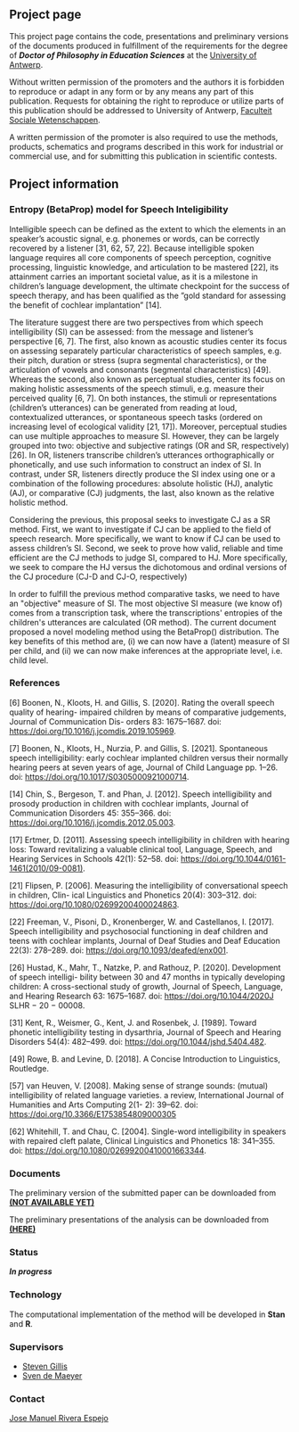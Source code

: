 ## Project page 
This project page contains the code, presentations and preliminary versions of the documents produced in fulfillment of the requirements for the degree of **_Doctor of Philosophy in Education Sciences_** at the [University of Antwerp](https://www.uantwerpen.be/en/research/phd/).

Without written permission of the promoters and the authors it is forbidden to reproduce or adapt in any form or by any means any part of this publication. Requests for obtaining the right to reproduce or utilize parts of this publication should be addressed to University of Antwerp, [Faculteit Sociale Wetenschappen](https://www.uantwerpen.be/nl/overuantwerpen/faculteiten/faculteit-sociale-wetenschappen/).

A written permission of the promoter is also required to use the methods, products, schematics and programs described in this work for industrial or commercial use, and for submitting this publication in scientific contests.


## Project information

### Entropy (BetaProp) model for Speech Inteligibility

Intelligible speech can be defined as the extent to which the elements in an speaker’s acoustic signal, e.g. phonemes or words, can be correctly recovered by a listener [31, 62, 57, 22]. 
Because intelligible spoken language requires all core components of speech perception, cognitive processing, linguistic knowledge, and articulation to be mastered [22], its attainment carries an important societal value, as it is a milestone in children’s language development, the ultimate checkpoint for the success of speech therapy, and has been qualified as the ”gold standard for assessing the benefit of cochlear implantation” [14].

The literature suggest there are two perspectives from which speech intelligibility (SI) can be assessed: from the message and listener’s perspective [6, 7]. 
The first, also known as acoustic studies center its focus on assessing separately particular characteristics of speech samples, e.g. their pitch, duration or stress (supra segmental characteristics), or the articulation of vowels and consonants (segmental characteristics) [49].
Whereas the second, also known as perceptual studies, center its focus on making holistic assessments of the speech stimuli, e.g. measure their perceived quality [6, 7]. 
On both instances, the stimuli or representations (children’s utterances) can be generated from reading at loud, contextualized utterances, or spontaneous speech tasks (ordered on increasing level of ecological validity [21, 17]).
Moreover, perceptual studies can use multiple approaches to measure SI. However, they can be largely grouped into two: objective and subjective ratings (OR and SR, respectively) [26].
In OR, listeners transcribe children’s utterances orthographically or phonetically, and use such information to construct an index of SI. 
In contrast, under SR, listeners directly produce the SI index using one or a combination of the following procedures: absolute holistic (HJ), analytic (AJ), or comparative (CJ) judgments, the last, also known as the relative holistic method.

Considering the previous, this proposal seeks to investigate CJ as a SR method. 
First, we want to investigate if CJ can be applied to the field of speech research. More specifically, we want to know if CJ can be used to assess children’s SI. 
Second, we seek to prove how valid, reliable and time efficient are the CJ methods to judge SI, compared to HJ. More specifically, we seek to compare the HJ versus the dichotomous and ordinal versions of the CJ procedure (CJ-D and CJ-O, respectively)

In order to fulfill the previous method comparative tasks, we need to have an "objective" measure of SI. The most objective SI measure (we know of) comes from a transcription task, where the transcriptions' entropies of the children's utterances are calculated (OR method).
The current document proposed a novel modeling method using the BetaProp() distribution. The key benefits of this method are, (i) we can now have a (latent) measure of SI per child, and (ii) we can now make inferences at the appropriate level, i.e. child level.

### References
[6] Boonen, N., Kloots, H. and Gillis, S. [2020]. Rating the overall speech quality of hearing- impaired children by means of comparative judgements, Journal of Communication Dis- orders 83: 1675–1687. doi: https://doi.org/10.1016/j.jcomdis.2019.105969.

[7] Boonen, N., Kloots, H., Nurzia, P. and Gillis, S. [2021]. Spontaneous speech intelligibility: early cochlear implanted children versus their normally hearing peers at seven years of age, Journal of Child Language pp. 1–26. doi: https://doi.org/10.1017/S0305000921000714.

[14] Chin, S., Bergeson, T. and Phan, J. [2012]. Speech intelligibility and prosody production in children with cochlear implants, Journal of Communication Disorders 45: 355–366. doi: https://doi.org/10.1016/j.jcomdis.2012.05.003.

[17] Ertmer, D. [2011]. Assessing speech intelligibility in children with hearing loss: Toward revitalizing a valuable clinical tool, Language, Speech, and Hearing Services in Schools 42(1): 52–58. doi: https://doi.org/10.1044/0161-1461(2010/09-0081).

[21] Flipsen, P. [2006]. Measuring the intelligibility of conversational speech in children, Clin- ical Linguistics and Phonetics 20(4): 303–312. doi: https://doi.org/10.1080/02699200400024863.

[22] Freeman, V., Pisoni, D., Kronenberger, W. and Castellanos, I. [2017]. Speech intelligibility and psychosocial functioning in deaf children and teens with cochlear implants, Journal of Deaf Studies and Deaf Education 22(3): 278–289. doi: https://doi.org/10.1093/deafed/enx001.

[26] Hustad, K., Mahr, T., Natzke, P. and Rathouz, P. [2020]. Development of speech intelligi- bility between 30 and 47 months in typically developing children: A cross-sectional study of growth, Journal of Speech, Language, and Hearing Research 63: 1675–1687. doi: https://doi.org/10.1044/2020J SLHR − 20 − 00008.

[31] Kent, R., Weismer, G., Kent, J. and Rosenbek, J. [1989]. Toward phonetic intelligibility testing in dysarthria, Journal of Speech and Hearing Disorders 54(4): 482–499. doi: https://doi.org/10.1044/jshd.5404.482.

[49] Rowe, B. and Levine, D. [2018]. A Concise Introduction to Linguistics, Routledge.

[57] van Heuven, V. [2008]. Making sense of strange sounds: (mutual) intelligibility of related language varieties. a review, International Journal of Humanities and Arts Computing 2(1- 2): 39–62. doi: https://doi.org/10.3366/E1753854809000305

[62] Whitehill, T. and Chau, C. [2004]. Single-word intelligibility in speakers with repaired cleft palate, Clinical Linguistics and Phonetics 18: 341–355. doi: https://doi.org/10.1080/02699200410001663344.



### Documents
The preliminary version of the submitted paper can be downloaded from [**(NOT AVAILABLE YET)**]()

The preliminary presentations of the analysis can be downloaded from [**(HERE)**](https://github.com/jriveraespejo/PhD_UA_paper1/raw/master/%23presentation/0_presentation.pdf)


### Status
**_In progress_**


### Technology
The computational implementation of the method will be developed in **Stan** and **R**.


### Supervisors
* [Steven Gillis](https://www.uantwerpen.be/nl/personeel/steven-gillis/)
* [Sven de Maeyer](https://www.uantwerpen.be/nl/personeel/sven-demaeyer/)


### Contact
[Jose Manuel Rivera Espejo](http://linkedin.com/in/jriveraespejo)